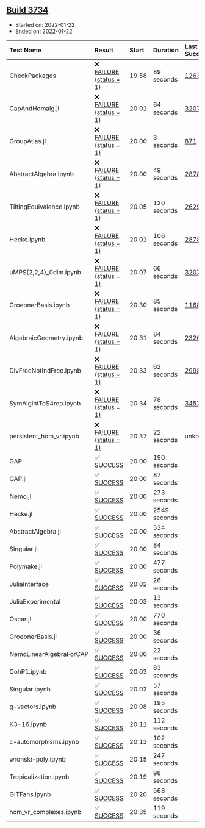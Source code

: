 ## [Build 3734](https://oscarci.mathematik.uni-kl.de/job/oscar-stable/3734/)

* Started on: 2022-01-22
* Ended on: 2022-01-22

| Test Name    | Result | Start | Duration | Last Success | First Failure |
|:-------------|:-------|:------|:---------|:-------------|:--------------|
| CheckPackages | ❌ [FAILURE (status = 1)](https://oscarci.mathematik.uni-kl.de/job/oscar-stable/3734/artifact/logs/build-3734/CheckPackages.log) | 19:58 | 89 seconds | [1263](https://oscarci.mathematik.uni-kl.de/job/oscar-stable/1263/) | [1264](https://oscarci.mathematik.uni-kl.de/job/oscar-stable/1264/) |
| CapAndHomalg.jl | ❌ [FAILURE (status = 1)](https://oscarci.mathematik.uni-kl.de/job/oscar-stable/3734/artifact/logs/build-3734/CapAndHomalg.jl.log) | 20:01 | 64 seconds | [3207](https://oscarci.mathematik.uni-kl.de/job/oscar-stable/3207/) | [3208](https://oscarci.mathematik.uni-kl.de/job/oscar-stable/3208/) |
| GroupAtlas.jl | ❌ [FAILURE (status = 1)](https://oscarci.mathematik.uni-kl.de/job/oscar-stable/3734/artifact/logs/build-3734/GroupAtlas.jl.log) | 20:00 | 3 seconds | [871](https://oscarci.mathematik.uni-kl.de/job/oscar-stable/871/) | [872](https://oscarci.mathematik.uni-kl.de/job/oscar-stable/872/) |
| AbstractAlgebra.ipynb | ❌ [FAILURE (status = 1)](https://oscarci.mathematik.uni-kl.de/job/oscar-stable/3734/artifact/logs/build-3734/AbstractAlgebra.ipynb.log) | 20:00 | 49 seconds | [2878](https://oscarci.mathematik.uni-kl.de/job/oscar-stable/2878/) | [2879](https://oscarci.mathematik.uni-kl.de/job/oscar-stable/2879/) |
| TiltingEquivalence.ipynb | ❌ [FAILURE (status = 1)](https://oscarci.mathematik.uni-kl.de/job/oscar-stable/3734/artifact/logs/build-3734/TiltingEquivalence.ipynb.log) | 20:05 | 120 seconds | [2629](https://oscarci.mathematik.uni-kl.de/job/oscar-stable/2629/) | [2630](https://oscarci.mathematik.uni-kl.de/job/oscar-stable/2630/) |
| Hecke.ipynb | ❌ [FAILURE (status = 1)](https://oscarci.mathematik.uni-kl.de/job/oscar-stable/3734/artifact/logs/build-3734/Hecke.ipynb.log) | 20:01 | 106 seconds | [2878](https://oscarci.mathematik.uni-kl.de/job/oscar-stable/2878/) | [2879](https://oscarci.mathematik.uni-kl.de/job/oscar-stable/2879/) |
| uMPS(2,2,4)_0dim.ipynb | ❌ [FAILURE (status = 1)](https://oscarci.mathematik.uni-kl.de/job/oscar-stable/3734/artifact/logs/build-3734/uMPS-2-2-4-_0dim.ipynb.log) | 20:07 | 66 seconds | [3207](https://oscarci.mathematik.uni-kl.de/job/oscar-stable/3207/) | [3208](https://oscarci.mathematik.uni-kl.de/job/oscar-stable/3208/) |
| GroebnerBasis.ipynb | ❌ [FAILURE (status = 1)](https://oscarci.mathematik.uni-kl.de/job/oscar-stable/3734/artifact/logs/build-3734/GroebnerBasis.ipynb.log) | 20:30 | 85 seconds | [1168](https://oscarci.mathematik.uni-kl.de/job/oscar-stable/1168/) | [1169](https://oscarci.mathematik.uni-kl.de/job/oscar-stable/1169/) |
| AlgebraicGeometry.ipynb | ❌ [FAILURE (status = 1)](https://oscarci.mathematik.uni-kl.de/job/oscar-stable/3734/artifact/logs/build-3734/AlgebraicGeometry.ipynb.log) | 20:31 | 84 seconds | [2326](https://oscarci.mathematik.uni-kl.de/job/oscar-stable/2326/) | [2327](https://oscarci.mathematik.uni-kl.de/job/oscar-stable/2327/) |
| DivFreeNotIndFree.ipynb | ❌ [FAILURE (status = 1)](https://oscarci.mathematik.uni-kl.de/job/oscar-stable/3734/artifact/logs/build-3734/DivFreeNotIndFree.ipynb.log) | 20:33 | 62 seconds | [2998](https://oscarci.mathematik.uni-kl.de/job/oscar-stable/2998/) | [2999](https://oscarci.mathematik.uni-kl.de/job/oscar-stable/2999/) |
| SymAlgIntToS4rep.ipynb | ❌ [FAILURE (status = 1)](https://oscarci.mathematik.uni-kl.de/job/oscar-stable/3734/artifact/logs/build-3734/SymAlgIntToS4rep.ipynb.log) | 20:34 | 78 seconds | [3457](https://oscarci.mathematik.uni-kl.de/job/oscar-stable/3457/) | [3458](https://oscarci.mathematik.uni-kl.de/job/oscar-stable/3458/) |
| persistent_hom_vr.ipynb | ❌ [FAILURE (status = 1)](https://oscarci.mathematik.uni-kl.de/job/oscar-stable/3734/artifact/logs/build-3734/persistent_hom_vr.ipynb.log) | 20:37 | 22 seconds | unknown | unknown |
| GAP | ✅ [SUCCESS](https://oscarci.mathematik.uni-kl.de/job/oscar-stable/3734/artifact/logs/build-3734/GAP.log) | 20:00 | 190 seconds |  |  |
| GAP.jl | ✅ [SUCCESS](https://oscarci.mathematik.uni-kl.de/job/oscar-stable/3734/artifact/logs/build-3734/GAP.jl.log) | 20:00 | 87 seconds |  |  |
| Nemo.jl | ✅ [SUCCESS](https://oscarci.mathematik.uni-kl.de/job/oscar-stable/3734/artifact/logs/build-3734/Nemo.jl.log) | 20:00 | 273 seconds |  |  |
| Hecke.jl | ✅ [SUCCESS](https://oscarci.mathematik.uni-kl.de/job/oscar-stable/3734/artifact/logs/build-3734/Hecke.jl.log) | 20:00 | 2549 seconds |  |  |
| AbstractAlgebra.jl | ✅ [SUCCESS](https://oscarci.mathematik.uni-kl.de/job/oscar-stable/3734/artifact/logs/build-3734/AbstractAlgebra.jl.log) | 20:00 | 534 seconds |  |  |
| Singular.jl | ✅ [SUCCESS](https://oscarci.mathematik.uni-kl.de/job/oscar-stable/3734/artifact/logs/build-3734/Singular.jl.log) | 20:00 | 84 seconds |  |  |
| Polymake.jl | ✅ [SUCCESS](https://oscarci.mathematik.uni-kl.de/job/oscar-stable/3734/artifact/logs/build-3734/Polymake.jl.log) | 20:00 | 477 seconds |  |  |
| JuliaInterface | ✅ [SUCCESS](https://oscarci.mathematik.uni-kl.de/job/oscar-stable/3734/artifact/logs/build-3734/JuliaInterface.log) | 20:02 | 26 seconds |  |  |
| JuliaExperimental | ✅ [SUCCESS](https://oscarci.mathematik.uni-kl.de/job/oscar-stable/3734/artifact/logs/build-3734/JuliaExperimental.log) | 20:03 | 13 seconds |  |  |
| Oscar.jl | ✅ [SUCCESS](https://oscarci.mathematik.uni-kl.de/job/oscar-stable/3734/artifact/logs/build-3734/Oscar.jl.log) | 20:00 | 770 seconds |  |  |
| GroebnerBasis.jl | ✅ [SUCCESS](https://oscarci.mathematik.uni-kl.de/job/oscar-stable/3734/artifact/logs/build-3734/GroebnerBasis.jl.log) | 20:00 | 36 seconds |  |  |
| NemoLinearAlgebraForCAP | ✅ [SUCCESS](https://oscarci.mathematik.uni-kl.de/job/oscar-stable/3734/artifact/logs/build-3734/NemoLinearAlgebraForCAP.log) | 20:00 | 22 seconds |  |  |
| CohP1.ipynb | ✅ [SUCCESS](https://oscarci.mathematik.uni-kl.de/job/oscar-stable/3734/artifact/logs/build-3734/CohP1.ipynb.log) | 20:03 | 83 seconds |  |  |
| Singular.ipynb | ✅ [SUCCESS](https://oscarci.mathematik.uni-kl.de/job/oscar-stable/3734/artifact/logs/build-3734/Singular.ipynb.log) | 20:02 | 57 seconds |  |  |
| g-vectors.ipynb | ✅ [SUCCESS](https://oscarci.mathematik.uni-kl.de/job/oscar-stable/3734/artifact/logs/build-3734/g-vectors.ipynb.log) | 20:08 | 195 seconds |  |  |
| K3-16.ipynb | ✅ [SUCCESS](https://oscarci.mathematik.uni-kl.de/job/oscar-stable/3734/artifact/logs/build-3734/K3-16.ipynb.log) | 20:11 | 112 seconds |  |  |
| c-automorphisms.ipynb | ✅ [SUCCESS](https://oscarci.mathematik.uni-kl.de/job/oscar-stable/3734/artifact/logs/build-3734/c-automorphisms.ipynb.log) | 20:13 | 102 seconds |  |  |
| wronski-poly.ipynb | ✅ [SUCCESS](https://oscarci.mathematik.uni-kl.de/job/oscar-stable/3734/artifact/logs/build-3734/wronski-poly.ipynb.log) | 20:15 | 247 seconds |  |  |
| Tropicalization.ipynb | ✅ [SUCCESS](https://oscarci.mathematik.uni-kl.de/job/oscar-stable/3734/artifact/logs/build-3734/Tropicalization.ipynb.log) | 20:19 | 98 seconds |  |  |
| GITFans.ipynb | ✅ [SUCCESS](https://oscarci.mathematik.uni-kl.de/job/oscar-stable/3734/artifact/logs/build-3734/GITFans.ipynb.log) | 20:20 | 568 seconds |  |  |
| hom_vr_complexes.ipynb | ✅ [SUCCESS](https://oscarci.mathematik.uni-kl.de/job/oscar-stable/3734/artifact/logs/build-3734/hom_vr_complexes.ipynb.log) | 20:35 | 119 seconds |  |  |
